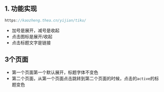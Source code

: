 ## 1. 功能实现

```js
https://kaozheng.thea.cn/yijian/tiku/
```

- 加号是展开，减号是收起
- 点击图标是展开/收起
- 点击标题文字是链接



## 3个页面

- 第一个页面第一个默认展开，标题字体不变色
- 第二个页面，从第一个页面点击跳转到第二个页面的时候，点击的`active`的标题变色